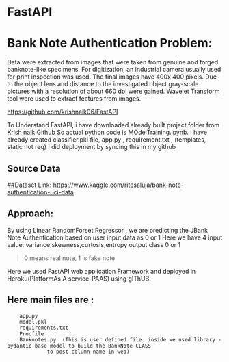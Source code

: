 # FastAPI

# Bank Note Authentication Problem:

Data were extracted from images that were taken from genuine and forged banknote-like specimens. For digitization, an industrial camera usually used for print inspection was used. The final images have 400x 400 pixels. Due to the object lens and distance to the investigated object gray-scale pictures with a resolution of about 660 dpi were gained. Wavelet Transform tool were used to extract features from images.

https://github.com/krishnaik06/FastAPI

To Understand FastAPI, i have downloaded already built project folder from Krish naik Github
So actual python code is MOdelTraining.ipynb. I have already created classifier.pkl file, app.py , requirement.txt , (templates, static not req)
I did deployment by syncing this in my github

## Source Data
##Dataset Link: https://www.kaggle.com/ritesaluja/bank-note-authentication-uci-data

## Approach:

By using Linear RandomForset Regressor , we are predicting the JBank Note Authentication based on user input data as 0 or 1
Here we have 4 input value: variance,skewness,curtosis,entropy output class 0 or 1

> 0 means real note, 1 is fake note

Here we used FastAPI web application Framework and deployed in Heroku(PlatformAs A service-PAAS) using gIThUB.


## Here main files are :
		app.py
		model.pkl
		requirements.txt
		Procfile
		Banknotes.py  (This is user defined file. inside we used library - pydantic base model to build the BankNote CLASS
				 to post column name in web)
